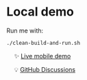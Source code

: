 # Local demo

Run me with:

```bash
./clean-build-and-run.sh
```

&emsp; :sparkles: [Live mobile demo](https://react.frameright.io)

&emsp; :bulb: [GitHub Discussions](https://github.com/Frameright/react-image-display-control/discussions)
